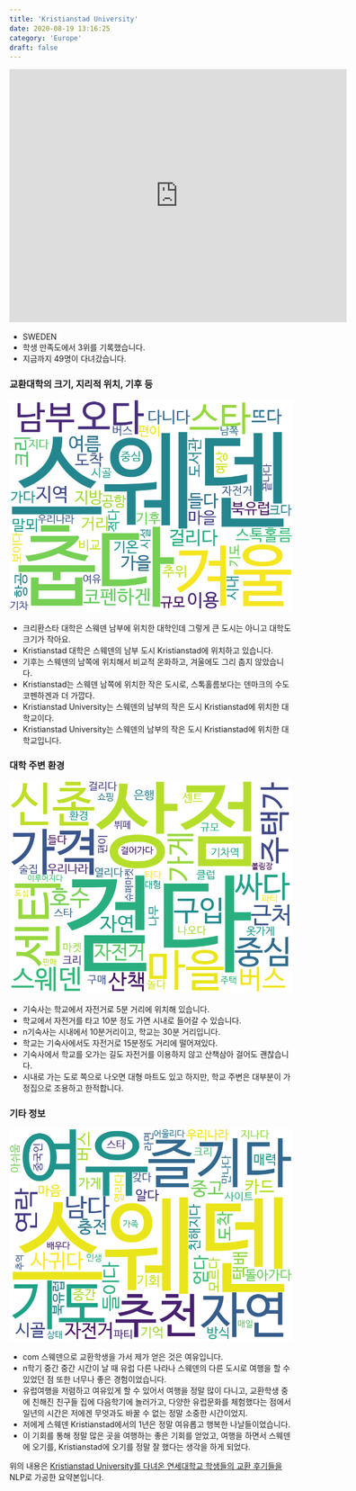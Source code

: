 ```yaml
---
title: 'Kristianstad University'
date: 2020-08-19 13:16:25
category: 'Europe'
draft: false
---
```


<iframe
width="600"
height="450"
frameborder="0" style="border:0"
src="https://www.google.com/maps/embed/v1/place?key=AIzaSyC9e1AME-pVmWC4hBpFdu5S4dKzyepa3HQ&q=Kristianstad+University&center=56.04848320000001,14.146324800000002&zoom=14" allowfullscreen>
</iframe>


* SWEDEN
* 학생 만족도에서 3위를 기록했습니다.
* 지금까지 49명이 다녀갔습니다. 

### 교환대학의 크기, 지리적 위치, 기후 등

![gen_info-WordCloud](../univ_wordclouds_okt/gen_info/SE000003_gen_info_okt.png)

* 크리환스타 대학은 스웨덴 남부에 위치한 대학인데 그렇게 큰 도시는 아니고 대학도 크기가 작아요.
* Kristianstad 대학은 스웨덴의 남부 도시 Kristianstad에 위치하고 있습니다.
* 기후는 스웨덴의 남쪽에 위치해서 비교적 온화하고, 겨울에도 그리 춥지 않았습니다.
* Kristianstad는 스웨덴 남쪽에 위치한 작은 도시로, 스톡홀름보다는 덴마크의 수도 코펜하겐과 더 가깝다.
* Kristianstad University는 스웨덴의 남부의 작은 도시 Kristianstad에 위치한 대학교이다.
* Kristianstad University는 스웨덴의 남부의 작은 도시 Kristianstad에 위치한 대학교입니다.


### 대학 주변 환경

![env_info-WordCloud](../univ_wordclouds_okt/env_info/SE000003_env_info_okt.png)

* 기숙사는 학교에서 자전거로 5분 거리에 위치해 있습니다.
* 학교에서 자전거를 타고 10분 정도 가면 시내로 들어갈 수 있습니다.
* n기숙사는 시내에서 10분거리이고, 학교는 30분 거리입니다.
* 학교는 기숙사에서도 자전거로 15분정도 거리에 떨어져있다.
* 기숙사에서 학교를 오가는 길도 자전거를 이용하지 않고 산책삼아 걸어도 괜찮습니다.
* 시내로 가는 도로 쪽으로 나오면 대형 마트도 있고 하지만, 학교 주변은 대부분이 가정집으로 조용하고 한적합니다.


### 기타 정보

![etc_info-WordCloud](../univ_wordclouds_okt/etc_info/SE000003_etc_info_okt.png)

* com 스웨덴으로 교환학생을 가서 제가 얻은 것은 여유입니다.
* n학기 중간 중간 시간이 날 때 유럽 다른 나라나 스웨덴의 다른 도시로 여행을 할 수 있었던 점 또한 너무나 좋은 경험이었습니다.
* 유럽여행을 저렴하고 여유있게 할 수 있어서 여행을 정말 많이 다니고, 교환학생 중에 친해진 친구들 집에 다음학기에 놀러가고, 다양한 유럽문화를 체험했다는 점에서 일년의 시간은 저에겐 무엇과도 바꿀 수 없는 정말 소중한 시간이었지.
* 저에게 스웨덴 Kristianstad에서의 1년은 정말 여유롭고 행복한 나날들이었습니다.
* 이 기회를 통해 정말 많은 곳을 여행하는 좋은 기회를 얻었고, 여행을 하면서 스웨덴에 오기를, Kristianstad에 오기를 정말 잘 했다는 생각을 하게 되었다.


위의 내용은 [Kristianstad University를 다녀온 연세대학교 학생들의 교환 후기들을](http://oia.yonsei.ac.kr/partner/expReport.asp?ucode=SE000003&bgbn=A) NLP로 가공한 요약본입니다. 
